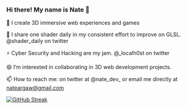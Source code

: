### Hi there! My name is Nate 👋

🔭 I create 3D immersive web experiences and games

🌱 I share one shader daily in my consistent effort to improve on GLSL. @shader_daily on twitter

⚡ Cyber Security and Hacking are my jam. @_localh0st on twitter

😄 I’m interested in collaborating in 3D web development projects.

📫 How to reach me: on twitter at @nate_dev_ or email me directly at nateargaw@gmail.com

 
 
 [![GitHub Streak](https://github-readme-streak-stats.herokuapp.com/?user=nargaw&theme=dark)](https://github.com/DenverCoder1/github-readme-streak-stats)

<!--
**nargaw/nargaw** is a ✨ _special_ ✨ repository because its `README.md` (this file) appears on your GitHub profile.

Here are some ideas to get you started:

- 🔭 I’m currently working on ...
- 🌱 I’m currently learning ...
- 👯 I’m looking to collaborate on ...
- 🤔 I’m looking for help with ...
- 💬 Ask me about ...
- 📫 How to reach me: ...
- 😄 Pronouns: ...
- ⚡ Fun fact: ...
-->
